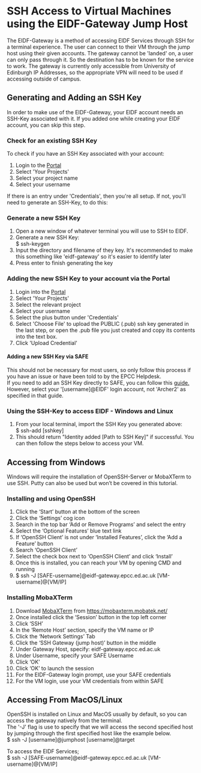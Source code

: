 <style>
.borderimg1 {
  border: 5px solid transparent;
  padding: 5px;
  /*margin: 15px;*/
  border-color: rgba(192, 192, 192, 0.1);
  border-radius: 10px;
}

.bold {
  font-weight: bold;
  color: blue;
}
</style>

# SSH Access to Virtual Machines using the EIDF-Gateway Jump Host
The EIDF-Gateway is a method of accessing EIDF Services through SSH for a terminal experience. The user can connect to their VM through the jump host using their given accounts.
The gateway cannot be 'landed' on, a user can only pass through it. So the destination has to be known for the service to work.
The gateway is currently only accessible from University of Edinburgh IP Addresses, so the appropriate VPN will need to be used if accessing outside of campus.


## Generating and Adding an SSH Key
In order to make use of the EIDF-Gateway, your EIDF account needs an SSH-Key associated with it.
If you added one while creating your EIDF account, you can skip this step.

### Check for an existing SSH Key
To check if you have an SSH Key associated with your account:

1. Login to the [Portal](https://portal.eidf.ac.uk)
2. Select 'Your Projects'
3. Select your project name
4. Select your username

If there is an entry under 'Credentials', then you're all setup.
If not, you'll need to generate an SSH-Key, to do this:

### Generate a new SSH Key
1. Open a new window of whatever terminal you will use to SSH to EIDF.
2. Generate a new SSH Key:  
$ ssh-keygen
3. Input the directory and filename of they key. It's recommended to make this something like 'eidf-gateway' so it's easier to identify later
4. Press enter to finish generating the key

### Adding the new SSH Key to your account via the Portal
1. Login into the [Portal](https://portal.eidf.ac.uk)
2. Select 'Your Projects'
3. Select the relevant project
4. Select your username
5. Select the plus button under  'Credentials'
6. Select 'Choose File' to upload the PUBLIC (.pub) ssh key generated in the last step, or open the <ssh-key>.pub file you just created and copy its contents into the text box.
7. Click 'Upload Credential'

#### Adding a new SSH Key via SAFE
This should not be necessary for most users, so only follow this process if you have an issue or have been told to by the EPCC Helpdesk.  
If you need to add an SSH Key directly to SAFE, you can follow this [guide.](https://epcced.github.io/safe-docs/safe-for-users/#how-to-add-an-ssh-public-key-to-your-account)  
However, select your '[username]@EIDF' login account, not 'Archer2' as specified in that guide.

### Using the SSH-Key to access EIDF - Windows and Linux
1. From your local terminal, import the SSH Key you generated above:  
$ ssh-add [sshkey]
2. This should return "Identity added [Path to SSH Key]" if successful. You can then follow the steps below to access your VM.


## Accessing from Windows
Windows will require the installation of OpenSSH-Server or MobaXTerm to use SSH. Putty can also be used but won’t be covered in this tutorial.

### Installing and using OpenSSH
1.	Click the ‘Start’ button at the bottom of the screen
2.	Click the ‘Settings’ cog icon
3.	Search in the top bar ‘Add or Remove Programs’ and select the entry
4.	Select the ‘Optional Features’ blue text link
5.	If ‘OpenSSH Client’ is not under ‘Installed Features’, click the ‘Add a Feature’ button
6.	Search ‘OpenSSH Client’
7.	Select the check box next to ‘OpenSSH Client’ and click ‘Install’
8.	Once this is installed, you can reach your VM by opening CMD and running
9.	$ ssh -J [SAFE-username]@eidf-gateway.epcc.ed.ac.uk [VM-username]@[VM/IP]

### Installing MobaXTerm
1.	Download [MobaXTerm](https://mobaxterm.mobatek.net/) from https://mobaxterm.mobatek.net/
2.	Once installed click the ‘Session’ button in the top left corner
3.	Click ‘SSH’
4.	In the ‘Remote Host’ section, specify the VM name or IP
5.	Click the ‘Network Settings’ Tab
6.	Click the ‘SSH Gateway (jump host)’ button in the middle
7.	Under Gateway Host, specify: eidf-gateway.epcc.ed.ac.uk
8.	Under Username, specify your SAFE Username
9.	Click ‘OK’
10.	Click ‘OK’ to launch the session
11.	For the EIDF-Gateway login prompt, use your SAFE credentials
12.	For the VM login, use your VM credentials from within SAFE


## Accessing From MacOS/Linux

OpenSSH is installed on Linux and MacOS usually by default, so you can access the gateway natively from the terminal. <br>
The '-J' flag is use to specify that we will access the second specified host by jumping through the first specified host like the example below. <br>
$ ssh -J [username]@jumphost [username]@target

To access the EIDF Services; <br>
$ ssh -J [SAFE-username]@eidf-gateway.epcc.ed.ac.uk [VM-username]@[VM/IP]
